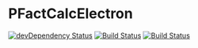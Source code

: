 # PFactCalcElectron

[![devDependency Status](https://david-dm.org/silviosanto6605/PFactCalcElectron.svg/dev-status.svg)](https://david-dm.org/silviosanto6605/PFactCalcElectron.svg?type=dev)
[![Build Status](https://travis-ci.com/silviosanto6605/PFactCalcElectron.svg?branch=master)](https://travis-ci.com/silviosanto6605/PFactCalcElectron)
[![Build Status](https://dev.azure.com/SilvioSanto/PFactCalc/_apis/build/status/silviosanto6605.PFactCalcElectron?branchName=master)](https://dev.azure.com/SilvioSanto/PFactCalc/_build/latest?definitionId=1&branchName=master)
